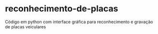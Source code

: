 # reconhecimento-de-placas
Código em python com interface gráfica para reconhecimento e gravação de placas veiculares
